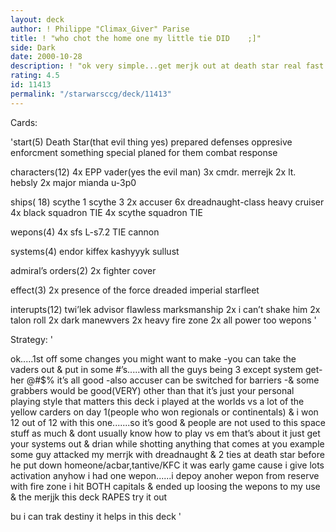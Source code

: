 ```yaml
---
layout: deck
author: ! Philippe "Climax_Giver" Parise
title: ! "who chot the home one my little tie DID	 ;]"
side: Dark
date: 2000-10-28
description: ! "ok very simple...get merjk out at death star real fast & just get your systems....then drain like mad & shoot down anything come at you.........it works trust me i’m not a bad player & it’s not lost a  game yetP.S. try & avoid battles at all c"
rating: 4.5
id: 11413
permalink: "/starwarsccg/deck/11413"
---
```

Cards: 

'start(5)
Death Star(that evil thing yes)
prepared defenses
oppresive enforcment
something special planed for them
combat response

characters(12)
4x EPP vader(yes the evil man)
3x cmdr. merrejk
2x lt. hebsly
2x major mianda
u-3p0

ships( 18)
scythe 1
scythe 3
2x accuser
6x dreadnaught-class heavy cruiser
4x black squadron TIE
4x scythe squadron TIE

wepons(4)
4x sfs L-s7.2 TIE cannon

systems(4)
endor
kiffex
kashyyyk
sullust

admiral’s orders(2)
2x fighter cover

effect(3)
2x presence of the force
dreaded imperial starfleet

interupts(12)
twi’lek advisor
flawless marksmanship
2x i can’t shake him
2x talon roll
2x dark manewvers
2x heavy fire zone
2x all power too wepons
'

Strategy: '

ok.....1st off some changes you might want to make
-you can take the vaders out & put in some #’s.....with all the guys being 3 except  system get-her @#$% it’s all good
-also accuser can be switched for barriers
-& some grabbers would be good(VERY)
other than that it’s just your personal playing style that matters this deck i played at the worlds vs a lot of the yellow carders on day 1(people who won regionals or continentals)
& i won 12 out of 12 with this one.......so it’s good & people are not used to this space stuff as much & dont usually know how to play vs em
that’s about it just get your systems out & drian while shotting anything that comes at you
example 
some guy attacked my merrjk with dreadnaught & 2 ties at death star before
he put down homeone/acbar,tantive/KFC
it was early game cause i give lots activation
anyhow i had one wepon......i depoy anoher wepon from reserve with fire zone
i hit BOTH capitals & ended up loosing the wepons to my use & the merjjk
this deck RAPES try it out

bu i can trak destiny	 it helps in this deck
'
